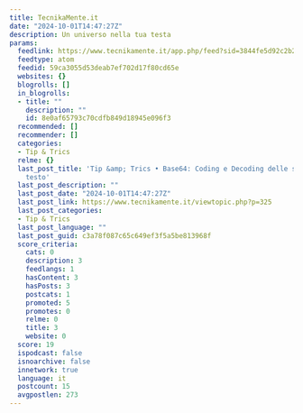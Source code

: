 ```yaml
---
title: TecnikaMente.it
date: "2024-10-01T14:47:27Z"
description: Un universo nella tua testa
params:
  feedlink: https://www.tecnikamente.it/app.php/feed?sid=3844fe5d92c2b27c39c41c70c4f10b5d
  feedtype: atom
  feedid: 59ca3055d53deab7ef702d17f80cd65e
  websites: {}
  blogrolls: []
  in_blogrolls:
  - title: ""
    description: ""
    id: 8e0af65793c70cdfb849d18945e096f3
  recommended: []
  recommender: []
  categories:
  - Tip & Trics
  relme: {}
  last_post_title: 'Tip &amp; Trics • Base64: Coding e Decoding delle stringhe di
    testo'
  last_post_description: ""
  last_post_date: "2024-10-01T14:47:27Z"
  last_post_link: https://www.tecnikamente.it/viewtopic.php?p=325
  last_post_categories:
  - Tip & Trics
  last_post_language: ""
  last_post_guid: c3a78f087c65c649ef3f5a5be813968f
  score_criteria:
    cats: 0
    description: 3
    feedlangs: 1
    hasContent: 3
    hasPosts: 3
    postcats: 1
    promoted: 5
    promotes: 0
    relme: 0
    title: 3
    website: 0
  score: 19
  ispodcast: false
  isnoarchive: false
  innetwork: true
  language: it
  postcount: 15
  avgpostlen: 273
---
```


